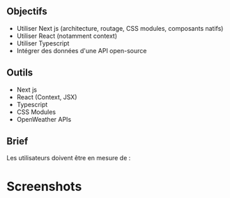 ## Objectifs

- Utiliser Next js (architecture, routage, CSS modules, composants natifs)
- Utiliser React (notamment context)
- Utiliser Typescript
- Intégrer des données d'une API open-source

## Outils

- Next js
- React (Context, JSX)
- Typescript
- CSS Modules
- OpenWeather APIs

## Brief

Les utilisateurs doivent être en mesure de :


# Screenshots


